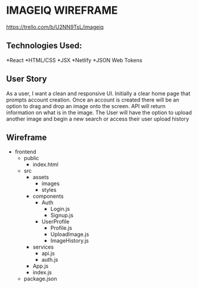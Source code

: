 # IMAGEIQ WIREFRAME

https://trello.com/b/U2NN9TsL/imageiq

## Technologies Used: 
*React
*HTML/CSS
*JSX
*Netlify
*JSON Web Tokens

## User Story 
As a user, I want a clean and responsive UI. Initially a clear home page that prompts account creation. Once an account is created there will be an option to drag and drop an image onto the screen. API will return information on what is in the image. The User will have the option to upload another image and begin a new search or access their user upload history

## Wireframe 

- frontend
    - public
        - index.html
    - src
        - assets
            - images
            - styles
        - components
            - Auth
                - Login.js
                - Signup.js
            - UserProfile
                - Profile.js
                - UploadImage.js
                - ImageHistory.js
        - services
            - api.js
            - auth.js
        - App.js
        - index.js
    - package.json
